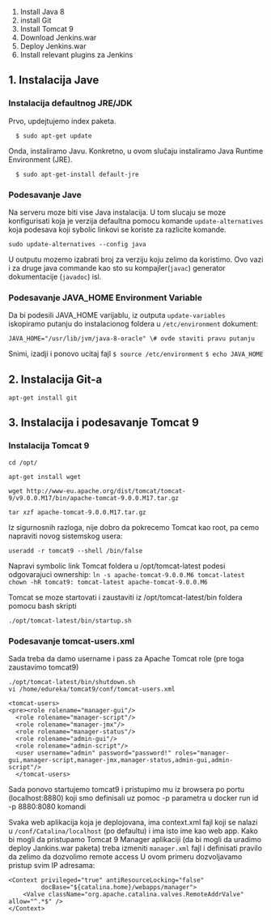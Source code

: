 1. Install Java 8
2. install Git
3. Install Tomcat 9
4. Download Jenkins.war
5. Deploy Jenkins.war
6. Install relevant plugins za Jenkins

## 1. Instalacija Jave 


### Instalacija defaultnog JRE/JDK


Prvo, updejtujemo index paketa.

  ```  $ sudo apt-get update```

Onda, instaliramo Javu. Konkretno, u ovom slučaju instaliramo Java Runtime Environment (JRE).

  ```  $ sudo apt-get-install default-jre```

### Podesavanje Jave

Na serveru moze biti vise Java instalacija. U tom slucaju se moze konfigurisati koja je verzija defaultna pomocu komande ```update-alternatives``` koja podesava koji sybolic linkovi se koriste za razlicite komande.

```sudo update-alternatives --config java```

U outputu mozemo izabrati broj za verziju koju zelimo da koristimo. Ovo vazi i za druge java commande kao sto su kompajler(```javac```) generator dokumentacije (```javadoc```) isl.

### Podesavanje JAVA_HOME Environment Variable

Da bi podesili JAVA_HOME varijablu, iz outputa ```update-variables``` iskopiramo putanju do instalacionog foldera u ```/etc/environment```  dokument:

```JAVA_HOME="/usr/lib/jvm/java-8-oracle" \# ovde staviti pravu putanju```

Snimi, izadji i ponovo ucitaj fajl
```$ source /etc/environment```
   ```$ echo JAVA_HOME```

## 2. Instalacija Git-a

```apt-get install git```

## 3. Instalacija i podesavanje Tomcat 9 

### Instalacija Tomcat 9 

```cd /opt/``` 

```apt-get install wget```

```wget http://www-eu.apache.org/dist/tomcat/tomcat-9/v9.0.0.M17/bin/apache-tomcat-9.0.0.M17.tar.gz```

```tar xzf apache-tomcat-9.0.0.M17.tar.gz```

Iz sigurnosnih razloga, nije dobro da pokrecemo Tomcat kao root, pa cemo napraviti novog sistemskog usera:

```useradd -r tomcat9 --shell /bin/false```

Napravi symbolic link  Tomcat foldera u  /opt/tomcat-latest podesi odgovarajuci ownership:
```ln -s apache-tomcat-9.0.0.M6 tomcat-latest```
```chown -hR tomcat9: tomcat-latest apache-tomcat-9.0.0.M6```

Tomcat se moze startovati i zaustaviti iz /opt/tomcat-latest/bin foldera pomocu bash  skripti
```
./opt/tomcat-latest/bin/startup.sh
``` 

### Podesavanje tomcat-users.xml

Sada treba da damo username i pass za Apache Tomcat role (pre toga zaustavimo tomcat9)

```
./opt/tomcat-latest/bin/shutdown.sh
vi /home/edureka/tomcat9/conf/tomcat-users.xml
```

```
<tomcat-users>
<pre><role rolename="manager-gui"/>
  <role rolename="manager-script"/>
  <role rolename="manager-jmx"/>
  <role rolename="manager-status"/>
  <role rolename="admin-gui"/>
  <role rolename="admin-script"/>
  <user username="admin" password="password!" roles="manager-gui,manager-script,manager-jmx,manager-status,admin-gui,admin-script"/>
  </tomcat-users>
```
Sada ponovo startujemo tomcat9 i pristupimo mu iz browsera po portu (localhost:8880) koji smo definisali uz pomoc -p parametra u docker run id -p 8880:8080 komandi

Svaka web aplikacija koja je deplojovana, ima context.xml fajl koji se nalazi u ```/conf/Catalina/localhost```  (po defaultu) i ima isto ime kao web app.
Kako bi mogli da pristupamo Tomcat 9 Manager aplikaciji (da bi mogli da uradimo deploy Jankins.war paketa) treba izmeniti ```manager.xml``` fajl i definisati pravilo da zelimo da dozvolimo remote access
U ovom primeru dozvoljavamo pristup svim IP adresama:
```
<Context privileged="true" antiResourceLocking="false" 
         docBase="${catalina.home}/webapps/manager">
    <Valve className="org.apache.catalina.valves.RemoteAddrValve" allow="^.*$" />
</Context>
```





